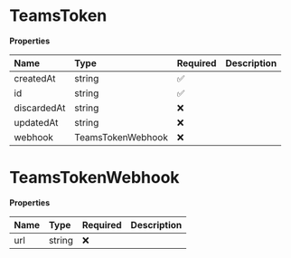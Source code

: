 # TeamsToken

**Properties**

| Name        | Type              | Required | Description |
| :---------- | :---------------- | :------- | :---------- |
| createdAt   | string            | ✅       |             |
| id          | string            | ✅       |             |
| discardedAt | string            | ❌       |             |
| updatedAt   | string            | ❌       |             |
| webhook     | TeamsTokenWebhook | ❌       |             |

# TeamsTokenWebhook

**Properties**

| Name | Type   | Required | Description |
| :--- | :----- | :------- | :---------- |
| url  | string | ❌       |             |
